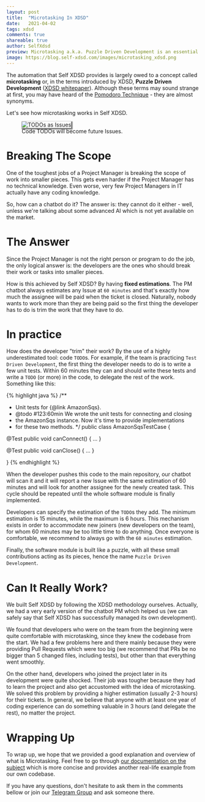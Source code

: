 ```yaml
---
layout: post
title:  "Microtasking In XDSD"
date:   2021-04-02
tags: xdsd
comments: true
shareable: true
author: SelfXdsd
preview: Microtasking a.k.a. Puzzle Driven Development is an essential piece in XDSD.
image: https://blog.self-xdsd.com/images/microtasking_xdsd.png
---
```


The automation that Self XDSD provides is largely owed to a concept called **microtasking** or, in the terms introduced by
XDSD, **Puzzle Driven Development** ([XDSD whitepaper](https://www.xdsd.org/XDSD-WhitePaper.pdf)). Although these terms may
sound strange at first, you may have heard of the [Pomodoro Technique](https://en.wikipedia.org/wiki/Pomodoro_Technique) - they are almost
synonyms.

Let's see how microtasking works in Self XDSD.

<figure class="articleimg">
 <img src="{{page.image}}" alt="TODOs as Issues" style="box-shadow: 2px 2px 2px 2px grey;">
 <figcaption>
 Code TODOs will become future Issues.
 </figcaption>
</figure>

# Breaking The Scope

One of the toughest jobs of a Project Manager is breaking the scope of work into smaller pieces. This gets even harder if the Project Manager has no
technical knowledge. Even worse, very few Project Managers in IT actually have any coding knowledge.

So, how can a chatbot do it? The answer is: they cannot do it either - well, unless we're talking about some advanced AI which is not yet available on the market.

# The Answer

Since the Project Manager is not the right person or program to do the job, the only logical answer is: the developers are the ones who should break their work or tasks
into smaller pieces.

How is this achieved by Self XDSD? By having **fixed estimations**. The PM chatbot always estimates any Issue at ``60 minutes`` and that's exactly how much the assignee will be paid when the ticket is closed. Naturally, nobody wants to work more than they are being paid so the first thing the developer has to do is
trim the work that they have to do.

# In practice

How does the developer "trim" their work? By the use of a highly underestimated tool: code ``TODO``s. For example, if the team is practicing ``Test Driven Development``,
the first thing the developer needs to do is to write a few unit tests. Within 60 minutes they can and should write these tests and write a ``TODO`` (or more) in the code, to
delegate the rest of the work. Something like this:

{% highlight java %}
/**
 * Unit tests for {@link AmazonSqs}.
 * @todo #123:60min We wrote the unit tests for connecting and closing
 *  the AmazonSqs instance. Now it's time to provide implementations
 *  for these two methods.
 */
public class AmazonSqsTestCase {

  @Test
  public void canConnect() {
    ...
  }

  @Test
  public void canClose() {
    ...
  }

}
{% endhighlight %}

When the developer pushes this code to the main repository, our chatbot will scan it and it will report a new Issue with the same estimation of 60 minutes and will look for
another assignee for the newly created task. This cycle should be repeated until the whole software module is finally implemented.

Developers can specify the estimation of the ``TODO``s they add. The minimum estimation is 15 minutes, while the maximum is 6 hours. This mechanism exists in order to
accommodate new joiners (new developers on the team), for whom 60 minutes may be too little time to do anything. Once everyone is comfortable, we recommend to always go with the ``60 minutes`` estimation.

Finally, the software module is built like a puzzle, with all these small contributions acting as its pieces, hence the name ``Puzzle Driven Development``.

# Can It Really Work?

We built Self XDSD by following the XDSD methodology ourselves. Actually, we had a very early version of the chatbot PM which helped us (we can safely say that Self XDSD has successfully managed its own development).

We found that developers who were on the team from the beginning were quite comfortable with microtasking, since they knew the codebase from the start. We had a few problems here and there mainly because they were providing Pull Requests which were too big (we recommend that PRs be no bigger than 5 changed files, including tests), but other than that everything went smoothly.

On the other hand, developers who joined the project later in its development were quite shocked. Their job was tougher because they had to learn the project and also get accustomed with the idea of microtasking. We solved this problem by providing a higher estimation (usually 2-3 hours) for their tickets. In general, we believe that anyone with at least one year of coding experience can do something valuable in 3 hours (and delegate the rest), no matter the project.

# Wrapping Up

To wrap up, we hope that we provided a good explanation and overview of what is Microtasking. Feel free to go through [our documentation on the subject](https://docs.self-xdsd.com/microtasking.html) which is more concise and provides another real-life example from our own codebase.

If you have any questions, don't hesitate to ask them in the comments bellow or join our [Telegram Group](https://t.me/joinchat/FWpjdxscN7kYhADoVtUV0A) and ask someone there.
